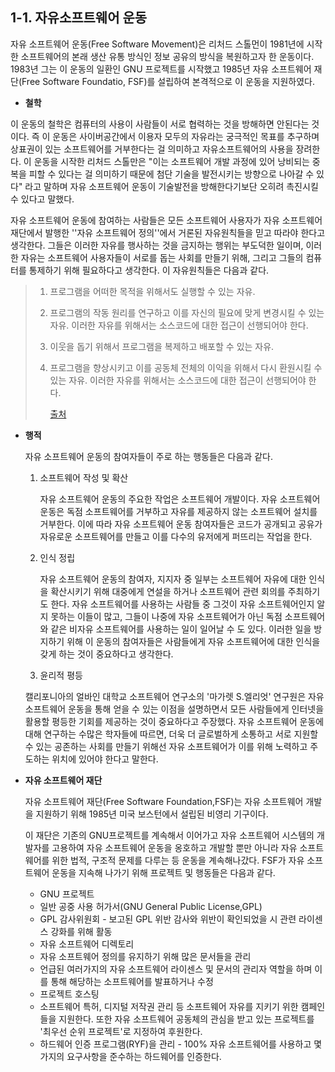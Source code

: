 ## 1-1. 자유소프트웨어 운동

자유 소프트웨어 운동(Free Software Movement)은 리처드 스톨먼이 1981년에 시작한 소프트웨어의 본래 생산 유통 방식인 정보 공유의 방식을 복원하고자 한 운동이다.  1983년 그는 이 운동의 일환인 GNU 프로젝트를 시작했고 1985년 자유 소프트웨어 재단(Free Software Foundatio, FSF)를 설립하여 본격적으로 이 운동을 지원하였다.



* **철학**

이 운동의 철학은 컴퓨터의 사용이 사람들이 서로 협력하는 것을 방해하면 안된다는 것이다. 즉 이 운동은 사이버공간에서 이용자 모두의 자유라는 궁극적인 목표를 추구하며 상표권이 있는 소프트웨어를 거부한다는 걸 의미하고 자유소프트웨어의 사용을 장려한다. 이 운동을 시작한 리처드 스톨만은 "이는 소프트웨어 개발 과정에 있어 낭비되는 중복을 피할 수 있다는 걸 의미하기 때문에 첨단 기술을 발전시키는 방향으로 나아갈 수 있다" 라고 말하며 자유 소프트웨어 운동이 기술발전을 방해한다기보단 오히려 촉진시킬 수 있다고 말했다.

자유 소프트웨어 운동에 참여하는 사람들은 모든 소프트웨어 사용자가 자유 소프트웨어 재단에서 발행한 ''자유 소프트웨어 정의''에서 거론된 자유원칙들을 믿고 따라야 한다고 생각한다. 그들은 이러한 자유를 행사하는 것을 금지하는 행위는 부도덕한 일이며, 이러한 자유는 소프트웨어 사용자들이 서로를 돕는 사회를 만들기 위해, 그리고 그들의 컴퓨터를 통제하기 위해 필요하다고 생각한다. 이 자유원칙들은 다음과 같다.



> 1. 프로그램을 어떠한 목적을 위해서도 실행할 수 있는 자유.
>
> 2. 프로그램의 작동 원리를 연구하고 이를 자신의 필요에 맞게 변경시킬 수 있는 자유. 이러한 자유를 위해서는 소스코드에 대한 접근이 선행되어야 한다.
>
> 3. 이웃을 돕기 위해서 프로그램을 복제하고 배포할 수 있는 자유.
>
> 4. 프로그램을 향상시키고 이를 공동체 전체의 이익을 위해서 다시 환원시킬 수 있는 자유. 이러한 자유를 위해서는 소스코드에 대한 접근이 선행되어야 한다.
>
>    [출처](https://www.gnu.org/philosophy/free-sw.html)

   



* **행적**

  자유 소프트웨어 운동의 참여자들이 주로 하는 행동들은 다음과 같다.

  1. 소프트웨어 작성 및 확산

     자유 소프트웨어 운동의 주요한 작업은 소프트웨어 개발이다. 자유 소프트웨어 운동은 독점 소프트웨어를 거부하고 자유를 제공하지 않는 소프트웨어 설치를 거부한다. 이에 따라 자유 소프트웨어 운동 참여자들은 코드가 공개되고 공유가 자유로운 소프트웨어를 만들고 이를 다수의 유저에게 퍼뜨리는 작업을 한다.

  2. 인식 정립

     자유 소프트웨어 운동의 참여자, 지지자 중 일부는 소프트웨어 자유에 대한 인식을 확산시키기 위해 대중에게 연설을 하거나 소프트웨어 관련 회의를 주최하기도 한다. 자유 소프트웨어를 사용하는 사람들 중 그것이 자유 소프트웨어인지 알지 못하는 이들이 많고, 그들이 나중에 자유 소프트웨어가 아닌 독점 소프트웨어와 같은 비자유 소프트웨어를 사용하는 일이 일어날 수 도 있다. 이러한 일을 방지하기 위해 이 운동의 참여자들은 사람들에게 자유 소프트웨어에 대한 인식을 갖게 하는 것이 중요하다고 생각한다.

  3.  윤리적 평등

     캘리포니아의 얼바인 대학교 소프트웨어 연구소의 '마가렛 S.엘리엇' 연구원은 자유 소프트웨어 운동을 통해 얻을 수 있는 이점을 설명하면서 모든 사람들에게 인터넷을 활용할 평등한 기회를 제공하는 것이 중요하다고 주장했다.  자유 소프트웨어 운동에 대해 연구하는 수많은 학자들에 따르면, 더욱 더 글로벌하게 소통하고 서로 지원할 수 있는 공존하는 사회를 만들기 위해선 자유 소프트웨어가 이를 위해 노력하고 주도하는 위치에 있어야 한다고 말한다.





* **자유 소프트웨어 재단**

  자유 소프트웨어 재단(Free Software Foundation,FSF)는 자유 소프트웨어 개발을 지원하기 위해 1985년 미국 보스턴에서 설립된 비영리 기구이다. 

  이 재단은 기존의 GNU프로젝트를 계속해서 이어가고 자유 소프트웨어 시스템의 개발자를 고용하여 자유 소프트웨어 운동을 옹호하고 개발할 뿐만 아니라 자유 소프트웨어를 위한 법적, 구조적 문제를 다루는 등 운동을 계속해나갔다. FSF가 자유 소프트웨어 운동을 지속해 나가기 위해 프로젝트 및 행동들은 다음과 같다. 

  * GNU 프로젝트
  * 일반 공중 사용 허가서(GNU General Public License,GPL)
  * GPL 감사위원회 - 보고된 GPL 위반 감사와 위반이 확인되었을 시 관련 라이센스 강화를 위해 활동
  * 자유 소프트웨어 디렉토리
  * 자유 소프트웨어 정의를 유지하기 위해 많은 문서들을 관리
  * 언급된 여러가지의 자유 소프트웨어 라이센스 및 문서의 관리자 역할을 하며 이를 통해 해당하는 소프트웨어를 발표하거나 수정
  * 프로젝트 호스팅
  * 소프트웨어 특허, 디지털 저작권 관리 등 소프트웨어 자유를 지키기 위한 캠페인들을 지원한다. 또한 자유 소프트웨어 공동체의 관심을 받고 있는 프로젝트를 '최우선 순위 프로젝트'로 지정하여 후원한다.
  * 하드웨어 인증 프로그램(RYF)을 관리 - 100% 자유 소프트웨어를 사용하고 몇가지의 요구사항을 준수하는 하드웨어를 인증한다.